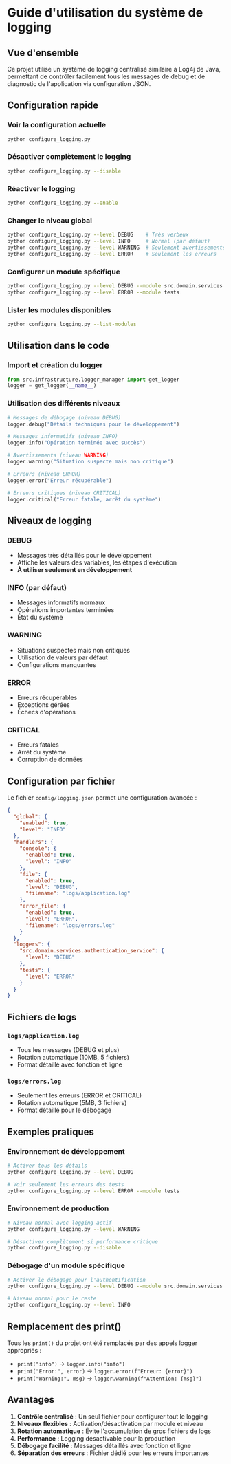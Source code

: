 # Guide d'utilisation du système de logging

## Vue d'ensemble

Ce projet utilise un système de logging centralisé similaire à Log4j de Java, permettant de contrôler facilement tous les messages de debug et de diagnostic de l'application via configuration JSON.

## Configuration rapide

### Voir la configuration actuelle
```bash
python configure_logging.py
```

### Désactiver complètement le logging
```bash
python configure_logging.py --disable
```

### Réactiver le logging
```bash
python configure_logging.py --enable
```

### Changer le niveau global
```bash
python configure_logging.py --level DEBUG    # Très verbeux
python configure_logging.py --level INFO     # Normal (par défaut)
python configure_logging.py --level WARNING  # Seulement avertissements et erreurs
python configure_logging.py --level ERROR    # Seulement les erreurs
```

### Configurer un module spécifique
```bash
python configure_logging.py --level DEBUG --module src.domain.services.authentication_service
python configure_logging.py --level ERROR --module tests
```

### Lister les modules disponibles
```bash
python configure_logging.py --list-modules
```

## Utilisation dans le code

### Import et création du logger
```python
from src.infrastructure.logger_manager import get_logger
logger = get_logger(__name__)
```

### Utilisation des différents niveaux
```python
# Messages de débogage (niveau DEBUG)
logger.debug("Détails techniques pour le développement")

# Messages informatifs (niveau INFO)
logger.info("Opération terminée avec succès")

# Avertissements (niveau WARNING)
logger.warning("Situation suspecte mais non critique")

# Erreurs (niveau ERROR)
logger.error("Erreur récupérable")

# Erreurs critiques (niveau CRITICAL)
logger.critical("Erreur fatale, arrêt du système")
```

## Niveaux de logging

### DEBUG
- Messages très détaillés pour le développement
- Affiche les valeurs des variables, les étapes d'exécution
- **À utiliser seulement en développement**

### INFO (par défaut)
- Messages informatifs normaux
- Opérations importantes terminées
- État du système

### WARNING
- Situations suspectes mais non critiques
- Utilisation de valeurs par défaut
- Configurations manquantes

### ERROR
- Erreurs récupérables
- Exceptions gérées
- Échecs d'opérations

### CRITICAL
- Erreurs fatales
- Arrêt du système
- Corruption de données

## Configuration par fichier

Le fichier `config/logging.json` permet une configuration avancée :

```json
{
  "global": {
    "enabled": true,
    "level": "INFO"
  },
  "handlers": {
    "console": {
      "enabled": true,
      "level": "INFO"
    },
    "file": {
      "enabled": true,
      "level": "DEBUG",
      "filename": "logs/application.log"
    },
    "error_file": {
      "enabled": true,
      "level": "ERROR",
      "filename": "logs/errors.log"
    }
  },
  "loggers": {
    "src.domain.services.authentication_service": {
      "level": "DEBUG"
    },
    "tests": {
      "level": "ERROR"
    }
  }
}
```

## Fichiers de logs

### `logs/application.log`
- Tous les messages (DEBUG et plus)
- Rotation automatique (10MB, 5 fichiers)
- Format détaillé avec fonction et ligne

### `logs/errors.log`
- Seulement les erreurs (ERROR et CRITICAL)
- Rotation automatique (5MB, 3 fichiers)
- Format détaillé pour le débogage

## Exemples pratiques

### Environnement de développement
```bash
# Activer tous les détails
python configure_logging.py --level DEBUG

# Voir seulement les erreurs des tests
python configure_logging.py --level ERROR --module tests
```

### Environnement de production
```bash
# Niveau normal avec logging actif
python configure_logging.py --level WARNING

# Désactiver complètement si performance critique
python configure_logging.py --disable
```

### Débogage d'un module spécifique
```bash
# Activer le débogage pour l'authentification
python configure_logging.py --level DEBUG --module src.domain.services.authentication_service

# Niveau normal pour le reste
python configure_logging.py --level INFO
```

## Remplacement des print()

Tous les `print()` du projet ont été remplacés par des appels logger appropriés :
- `print("info")` → `logger.info("info")`
- `print("Error:", error)` → `logger.error(f"Erreur: {error}")`
- `print("Warning:", msg)` → `logger.warning(f"Attention: {msg}")`

## Avantages

1. **Contrôle centralisé** : Un seul fichier pour configurer tout le logging
2. **Niveaux flexibles** : Activation/désactivation par module et niveau
3. **Rotation automatique** : Évite l'accumulation de gros fichiers de logs
4. **Performance** : Logging désactivable pour la production
5. **Débogage facilité** : Messages détaillés avec fonction et ligne
6. **Séparation des erreurs** : Fichier dédié pour les erreurs importantes
